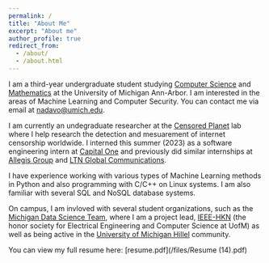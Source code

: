 ```yaml
---
permalink: /
title: "About Me"
excerpt: "About me"
author_profile: true
redirect_from: 
  - /about/
  - /about.html
---
```


I am a third-year undergraduate student studying [Computer Science](https://cse.engin.umich.edu/) and [Mathematics](https://lsa.umich.edu/math/) at the University of Michigan Ann-Arbor. I am interested in the areas of Machine Learning and Computer Security. You can contact me via email at [nadavo@umich.edu](mailto:nadavo@umich.edu).

I am currently an undegraduate researcher at the [Censored Planet](https://censoredplanet.org/) lab where I help research the detection and mesuarement of internet censorship worldwide. I interned this summer (2023) as a software engineering intern at [Capital One](https://www.capitalone.com/) and previously did similar internships at [Allegis Group](https://www.allegisgroup.com/) and [LTN Global Communications](https://ltnglobal.com/).

I have experience working with various types of Machine Learning methods in Python and also programming with C/C++ on Linux systems. I am also familiar with several SQL and NoSQL database systems. 

On campus, I am invloved with several student organizations, such as the [Michigan Data Science Team](https://www.mdst.club/), where I am a project lead, [IEEE-HKN](https://hkn.eecs.umich.edu) (the honor society for Electrical Engineering and Computer Science at UofM) as well as being active in the [University of Michigan Hillel](https://michiganhillel.org) community.

You can view my full resume here: [resume.pdf](/files/Resume (14).pdf)
